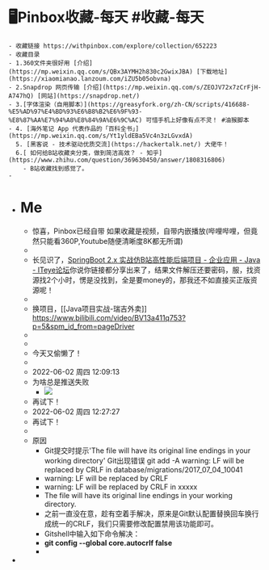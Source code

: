 # 🖥Pinbox收藏-每天 #收藏-每天
	- 收藏链接 https://withpinbox.com/explore/collection/652223
	- 收藏目录
	- 1.360文件夹很好用 [介绍](https://mp.weixin.qq.com/s/QBx3AYMH2h830c2GwixJBA) [下载地址](https://xiaomianao.lanzoum.com/iZU5b05obvna)
	- 2.Snapdrop 网页传输 [介绍](https://mp.weixin.qq.com/s/ZEOJV72x7zCrFjH-A747hQ) [网站](https://snapdrop.net/)
	- 3.[字体渲染（自用脚本）](https://greasyfork.org/zh-CN/scripts/416688-%E5%AD%97%E4%BD%93%E6%B8%B2%E6%9F%93-%E8%87%AA%E7%94%A8%E8%84%9A%E6%9C%AC) 可惜手机上好像有点不灵！ #油猴脚本
	- 4. [海外笔记 App 代表作品的「百科全书」](https://mp.weixin.qq.com/s/Yt1yldEBa5Vc4n3zLGvxdA)
	  5. [黑客说 - 技术驱动优质交流](https://hackertalk.net/) 大佬牛！
	  6.[ 如何给B站收藏夹分类，做到简洁高效？ - 知乎](https://www.zhihu.com/question/369630450/answer/1808316806)
		- B站收藏找到感觉了。
	-
- # Me
	- 惊喜，Pinbox已经自带 如果收藏是视频，自带内嵌播放(哔哩哔哩，但竟然只能看360P,Youtube随便清晰度8K都无所谓)
	-
	- 长见识了，[SpringBoot 2.x 实战仿B站高性能后端项目 - 企业应用 - Java - ITeye论坛](https://www.iteye.com/topic/1150561)你说你链接都分享出来了，结果文件解压还要密码，服，找资源找2个小时，愣是没找到，全是要money的，那我还不如直接买正版资源呢！
	-
	- 换项目，[[Java项目实战-瑞吉外卖]] https://www.bilibili.com/video/BV13a411q753?p=5&spm_id_from=pageDriver
	-
	-
	- 今天又偷懒了！
	-
	- 2022-06-02 周四 12:09:13
	- 为啥总是推送失败
		- ![](https://wangguanjingji.oss-cn-beijing.aliyuncs.com/picture/1654142924064.png)
	- 再试下！
	- 2022-06-02 周四 12:27:27
	- 再试下！
	-
	- 原因
		- Git提交时提示'The file will have its original line endings in your working directory'
		  Git出现错误
		  git add -A
		  warning: LF will be replaced by CRLF in database/migrations/2017_07_04_10041
		- warning: LF will be replaced by CRLF
		- warning: LF will be replaced by CRLF in xxxxx
		- The file will have its original line endings in your working directory.
		- 之前一直没在意，趁有空着手解决，原来是Git默认配置替换回车换行成统一的CRLF，我们只需要修改配置禁用该功能即可。
		- Gitshell中输入如下命令解决：
		- **git config --global core.autocrlf false**
		-
-